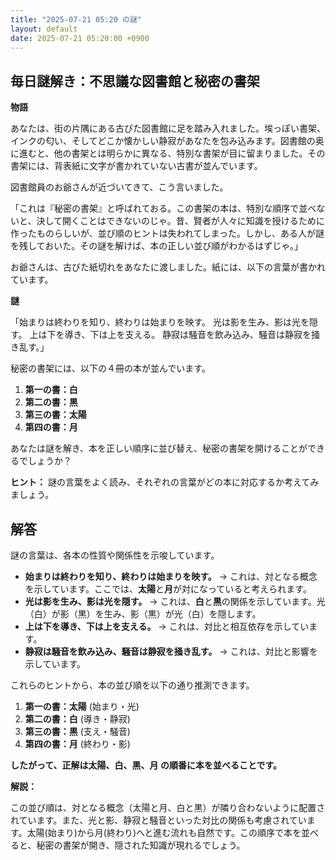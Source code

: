 ```yaml
---
title: "2025-07-21 05:20 の謎"
layout: default
date: 2025-07-21 05:20:00 +0900
---
```

## 毎日謎解き：不思議な図書館と秘密の書架

**物語**

あなたは、街の片隅にある古びた図書館に足を踏み入れました。埃っぽい書架、インクの匂い、そしてどこか懐かしい静寂があなたを包み込みます。図書館の奥に進むと、他の書架とは明らかに異なる、特別な書架が目に留まりました。その書架には、背表紙に文字が書かれていない古書が並んでいます。

図書館員のお爺さんが近づいてきて、こう言いました。

「これは『秘密の書架』と呼ばれておる。この書架の本は、特別な順序で並べないと、決して開くことはできないのじゃ。昔、賢者が人々に知識を授けるために作ったものらしいが、並び順のヒントは失われてしまった。しかし、ある人が謎を残しておいた。その謎を解けば、本の正しい並び順がわかるはずじゃ。」

お爺さんは、古びた紙切れをあなたに渡しました。紙には、以下の言葉が書かれています。

**謎**

「始まりは終わりを知り、終わりは始まりを映す。
光は影を生み、影は光を隠す。
上は下を導き、下は上を支える。
静寂は騒音を飲み込み、騒音は静寂を掻き乱す。」

秘密の書架には、以下の４冊の本が並んでいます。

1.  **第一の書：白**
2.  **第二の書：黒**
3.  **第三の書：太陽**
4.  **第四の書：月**

あなたは謎を解き、本を正しい順序に並び替え、秘密の書架を開けることができるでしょうか？

**ヒント：** 謎の言葉をよく読み、それぞれの言葉がどの本に対応するか考えてみましょう。

## 解答

謎の言葉は、各本の性質や関係性を示唆しています。

*   **始まりは終わりを知り、終わりは始まりを映す。** → これは、対となる概念を示しています。ここでは、**太陽**と**月**が対になっていると考えられます。
*   **光は影を生み、影は光を隠す。** → これは、**白**と**黒**の関係を示しています。光（白）が影（黒）を生み、影（黒）が光（白）を隠します。
*   **上は下を導き、下は上を支える。** → これは、対比と相互依存を示しています。
*   **静寂は騒音を飲み込み、騒音は静寂を掻き乱す。** → これは、対比と影響を示しています。

これらのヒントから、本の並び順を以下の通り推測できます。

1.  **第一の書：太陽** (始まり・光)
2.  **第二の書：白** (導き・静寂)
3.  **第三の書：黒** (支え・騒音)
4.  **第四の書：月** (終わり・影)

**したがって、正解は太陽、白、黒、月 の順番に本を並べることです。**

**解説：**

この並び順は、対となる概念（太陽と月、白と黒）が隣り合わないように配置されています。また、光と影、静寂と騒音といった対比の関係も考慮されています。太陽(始まり)から月(終わり)へと進む流れも自然です。この順序で本を並べると、秘密の書架が開き、隠された知識が現れるでしょう。
